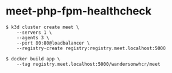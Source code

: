 # meet-php-fpm-healthcheck

```console
$ k3d cluster create meet \
    --servers 1 \
    --agents 3 \
    --port 80:80@loadbalancer \
    --registry-create registry:registry.meet.localhost:5000

$ docker build app \
    --tag registry.meet.localhost:5000/wandersonwhcr/meet
```
